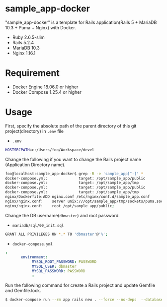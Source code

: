 sample\_app-docker
=======================

"sample\_app-docker" is a template for Rails application(Rails 5 + MariaDB 10.3 + Puma + Nginx) with Docker.

* Ruby 2.6.5-slim
* Rails 5.2.4
* MariaDB 10.3
* Nginx 1.16.1

Requirement
=======================

* Docker Engine 18.06.0 or higher
* Docker Compose 1.25.4 or higher

Usage
=======================

First, specify the absolute path of the parent directory of this git project(directory) in `.env` file

* `.env`
``` bash
HOSTSRCPATH=c:/Users/foo/Workspace/devel
```

Change the following if you want to change the Rails project name (Application Directory name).

```bash
foo@localhost:sample_app-docker$ grep -R -e 'sample_app[^-]' *
docker-compose.yml:              target: /opt/sample_app/public
docker-compose.yml:              target: /opt/sample_app/tmp
docker-compose.yml:              target: /opt/sample_app/public
docker-compose.yml:              target: /opt/sample_app/tmp
nginx/Dockerfile:ADD nginx.conf /etc/nginx/conf.d/sample_app.conf
nginx/nginx.conf:    server unix:///opt/sample_app/tmp/sockets/puma.sock;
nginx/nginx.conf:    root /opt/sample_app/public;
```

Change the DB username(`dbmaster`) and root password.

* `mariadb/sql/00_init.sql`
``` bash
GRANT ALL PRIVILEGES ON *.* TO 'dbmaster'@'%';
```

* `docker-compose.yml`
``` yaml
:
       environment:
            MYSQL_ROOT_PASSWORD: PASSWORD
            MYSQL_USER: dbmaster
            MYSQL_PASSWORD: PASSWORD
            :
```

Run the following command for create a Rails project and update Gemfile and Gemfile.lock.

``` bash
$ docker-compose run --rm app rails new . --force --no-deps  --database=mysql --skip-coffee --skip-turbolinks --webpack
```
